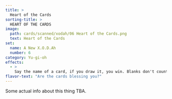```yaml
---
title: >
  Heart of the Cards
sorting-title: >
  HEART OF THE CARDS
image: 
  path: cards/scanned/xodah/06 Heart of the Cards.png
  text: Heart of the Cards
set:
  name: A New X.O.D.Ah
  number: 6
category: Yu-gi-oh
effects: 
  - >
    Say the name of a card, if you draw it, you win. Blanks don't count. Must be used before you draw for your turn
flavor-text: "Are the cards blessing you?"
---
```

Some actual info about this thing TBA.
